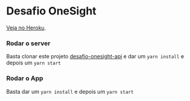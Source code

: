 # Desafio OneSight

[Veja no Heroku](https://desafio-onesight.herokuapp.com/).

### Rodar o server

Basta clonar este projeto [desafio-onesight-api](https://github.com/pedropaulodf/desafio-onesight-api/) e dar um `yarn install` e depois um `yarn start`

### Rodar o App

Basta dar um `yarn install` e depois um `yarn start`
